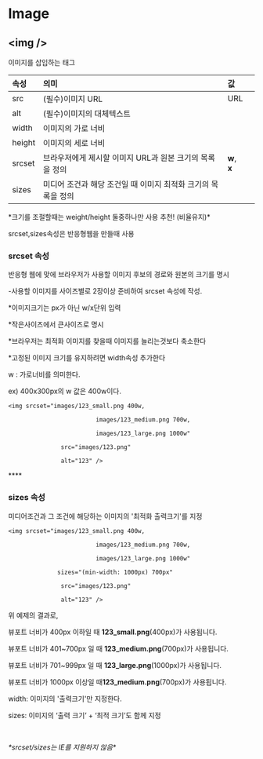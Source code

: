 # Image

## **&lt;img /&gt;**

​이미지를 삽입하는 태그

| **속성** | **의미** | **값** |  |
| :--- | :--- | :--- | :--- |
| src | \(필수\)이미지 URL | URL |  |
| alt | \(필수\)이미지의 대체텍스트 |  |  |
| width | 이미지의 가로 너비 |  |  |
| height | 이미지의 세로 너비 |  |  |
| srcset | 브라우저에게 제시할 이미지 URL과 원본 크기의 목록을 정의 | **w**, **x** |  |
| sizes | 미디어 조건과 해당 조건일 때 이미지 최적화 크기의 목록을 정의 |  |  |

 \*크기를 조절할때는 weight/height 둘중하나만 사용 추천! \(비율유지\)\*

 srcset,sizes속성은 반응형웹을 만들때 사용



### **srcset 속성**

​반응형 웹에 맞에 브라우저가 사용할 이미지 후보의 경로와 원본의 크기를 명시

-사용할 이미지를 사이즈별로 2장이상 준비하여 srcset 속성에 작성.

 \*이미지크기는 px가 아닌 w/x단위 입력

 \*작은사이즈에서 큰사이즈로 명시

 \*브라우저는 최적화 이미지를 찾을때 이미지를 늘리는것보다 축소한다

 \*고정된 이미지 크기를 유지하려면 width속성 추가한다

w : 가로너비를 의미한다.

 ex\) 400x300px의 w 값은 400w이다.

```markup
<img srcset="images/123_small.png 400w,

                         images/123_medium.png 700w, 

                         images/123_large.png 1000w"

               src="images/123.png" 

               alt="123" />
```

\*\*\*\*

### **sizes 속성**

미디어조건과 그 조건에 해당하는 이미지의 '최적화 출력크기'를 지정

```markup
<img srcset="images/123_small.png 400w,

                         images/123_medium.png 700w, 

                         images/123_large.png 1000w"

              sizes="(min-width: 1000px) 700px"

               src="images/123.png" 

               alt="123" />
```

위 예제의 결과로,

뷰포트 너비가 400px 이하일 때 **123\_small.png**\(400px\)가 사용됩니다.

뷰포트 너비가 401~700px 일 때 **123\_medium.png**\(700px\)가 사용됩니다.

뷰포트 너비가 701~999px 일 때 **123\_large.png**\(1000px\)가 사용됩니다.

뷰포트 너비가 1000px 이상일 때**123\_medium.png**\(700px\)가 사용됩니다.



width: 이미지의 '출력크기'만 지정한다.

sizes: 이미지의 ‘출력 크기’ + ‘최적 크기’도 함께 지정

​

_\*srcset/sizes는 IE를 지원하지 않음\*_

